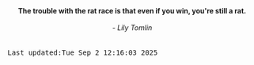 
<div align="center"><b><span>The trouble with the rat race is that even if you win, you're still a rat.</span></b><br><br><i> - Lily Tomlin</i></div>
<br><br><kbd>Last updated:Tue Sep  2 12:16:03 2025</kbd>